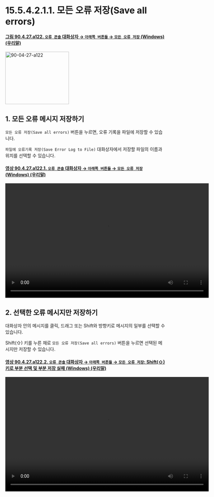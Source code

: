 # 15.5.4.2.1.1. 모든 오류 저장(Save all errors)

<a id="90-04-27-a122"></a>

#### [그림 90.4.27.a122. `오류 콘솔` 대화상자 → `아래쪽 버튼들` → `모든 오류 저장` (Windows) (우리말)](./90-04-0027-error_console.md#90-04-27-a122)
<img width="200" height="165" alt="90-04-27-a122" src="https://github.com/user-attachments/assets/2040f4a2-189d-483a-99d2-915e85048309" />

<a id="15-05-04-02-01-01-s1"></a>

## 1. 모든 오류 메시지 저장하기

`모든 오류 저장(Save all errors)` 버튼을 누르면, 오류 기록을 파일에 저장할 수 있습니다.

`파일에 오류기록 저장(Save Error Log to File)` 대화상자에서 저장할 파일의 이름과 위치를 선택할 수 있습니다.

<a id="90-04-27-a122-01"></a>

#### [영상 90.4.27.a122.1. `오류 콘솔` 대화상자 → `아래쪽 버튼들` → `모든 오류 저장` (Windows) (우리말)](./90-04-0027-error_console.md#90-04-27-a122-01)
<video controls="controls" width="640" height="360" src="https://github.com/user-attachments/assets/83db3896-c96d-42bc-a50c-492c1140916d"></video>

<a id="15-05-04-02-01-01-s2"></a>

## 2. 선택한 오류 메시지만 저장하기

대화상자 안의 메시지를 클릭, 드래그 또는 Shift와 방향키로 메시지의 일부를 선택할 수 있습니다.

Shift(⇧) 키를 누른 채로 `모든 오류 저장(Save all errors)` 버튼을 누르면 선택된 메시지만 저장할 수 있습니다.

<a id="90-04-27-a122-02"></a>

#### [영상 90.4.27.a122.2. `오류 콘솔` 대화상자 → `아래쪽 버튼들` → `모든 오류 저장`: Shift(⇧) 키로 부분 선택 및 부분 저장 실패 (Windows) (우리말)](./90-04-0027-error_console.md#90-04-27-a122-02)
<video controls="controls" width="640" height="360" src="https://github.com/user-attachments/assets/638c837d-6d65-456b-b632-0c09effec5cf"></video>
